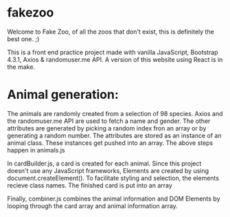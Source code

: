 # fakezoo
Welcome to Fake Zoo, of all the zoos that don't exist, this is definitely the best one. ;)

This is a front end practice project made with vanilla JavaScript, Bootstrap 4.3.1, Axios &amp; randomuser.me API. A version of this website using React is in the make. 

# Animal generation:
The animals are randomly created from a selection of 98 species. Axios and the randomuser.me API are used to fetch a name and gender. The other attributes are generated by picking a random index fron an array or by generating a random number. The attributes are stored as an instance of an animal class. These instances get pushed into an array. The above steps happen in animals.js

In cardBuilder.js, a card is created for each animal. Since this project doesn't use any JavaScript frameworks, Elements are created by using document.createElement(). To facilitate styling and selection, the elements recieve class names. The finished card is put into an array

Finally, combiner.js combines the animal information and DOM Elements by looping through the card array and animal information array.